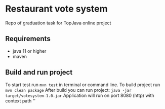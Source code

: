 # Restaurant vote system
Repo of graduation task for TopJava online project

## Requirements
- java 11 or higher
- maven

## Build and run project
To start test run `mvn test` in terminal or command line.
To build project run `mvn clean package`
After build you can run project: `java -jar target/votesystem-1.0.jar`
Application will run on port 8080 (http) with context path ''
